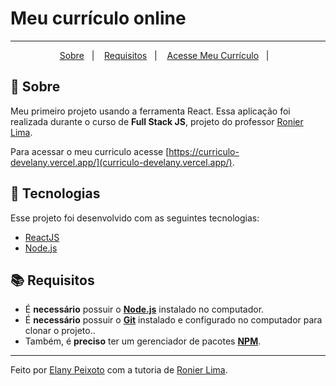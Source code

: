 # Meu currículo online 
---

<p align="center">
  <a href="#page_with_curl-sobre">Sobre</a>&nbsp;&nbsp;&nbsp;|&nbsp;&nbsp;&nbsp;
  <a href="#books-requisitos">Requisitos</a>&nbsp;&nbsp;&nbsp;|&nbsp;&nbsp;&nbsp;
  <a href="https://curriculo-develany.vercel.app/">Acesse Meu Currículo</a>&nbsp;&nbsp;&nbsp;|&nbsp;&nbsp;&nbsp;
</>

## :page_with_curl: Sobre 

Meu primeiro projeto usando a ferramenta React. Essa aplicação foi realizada durante o curso de  **Full Stack JS**, projeto do professor [Ronier Lima](https://github.com/ronierlima).

Para acessar o meu curriculo acesse [https://curriculo-develany.vercel.app/](curriculo-develany.vercel.app/).
## :hammer: Tecnologias
Esse projeto foi desenvolvido com as seguintes tecnologias:

-  [ReactJS](https://reactjs.org/)
-  [Node.js](https://nodejs.org/en/)

## :books: Requisitos

- É **necessário** possuir o **[Node.js](https://nodejs.org/en/)** instalado no computador.
- É **necessário** possuir o **[Git](https://git-scm.com/)** instalado e configurado no computador para clonar o projeto..
- Também, é **preciso** ter um gerenciador de pacotes **[NPM](https://www.npmjs.com/)**.
---
Feito por [Elany Peixoto](https://github.com/develany) com a tutoria de [Ronier Lima](https://github.com/ronierlima).